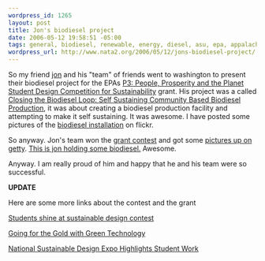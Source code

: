 ```yaml
--- 
wordpress_id: 1265
layout: post
title: Jon's biodiesel project
date: 2006-05-12 19:58:51 -05:00
tags: general, biodiesel, renewable, energy, diesel, asu, epa, appalachian, sustainability
wordpress_url: http://www.nata2.org/2006/05/12/jons-biodiesel-project/
---
```

<!-- END AREA NAME -->So my friend <a href="http://www.in5anity.org">jon</a> and his "team" of friends went to washington to present their biodiesel project for the EPAs <a href="http://es.epa.gov/ncer/p3/">P3: People, Prosperity and the Planet Student Design Competition for  Sustainability</a> grant. His project was a called <a href="http://cfpub.epa.gov/ncer_abstracts/index.cfm/fuseaction/display.abstractDetail/abstract/7730/report/0">Closing the Biodiesel Loop: Self Sustaining Community Based Biodiesel Production</a>, it was about creating a biodiesel production facility and attempting to make it self sustaining. It was awesome. I have posted some pictures of the <a href="http://www.flickr.com/photos/natatwo/tags/biodiesel/">biodiesel installation</a> on flickr.
So anyway. Jon's team won the <a href="http://es.epa.gov/ncer/p3/project_websites/2006/2006awardwinners.html">grant contest</a> and got some <a href="http://tinyurl.com/o8m7t">pictures up on getty</a>. <a href="http://editorial.gettyimages.com/source/search/details_pop.aspx?iid=57576310&cdi=0">This is jon holding some biodiesel.</a> Awesome.

Anyway. I am really proud of him and happy that he and his team were so successful.

<strong>UPDATE </strong>

Here are some more links about the contest and the grant

<a href="http://msnbc.msn.com/id/12755712/"> Students shine at sustainable design contest</a>

<a href="http://www.nieuwsbank.nl/en/2006/05/12/f015.htm"> Going for the Gold with Green Technology</a>

<a href="http://voanews.com/english/2006-05-12-voa48.cfm">National Sustainable Design Expo Highlights Student Work</a>
